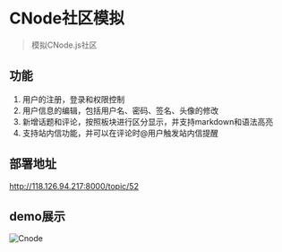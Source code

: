 # CNode社区模拟
> 模拟CNode.js社区
## 功能
1. 用户的注册，登录和权限控制
2. 用户信息的编辑，包括用户名、密码、签名、头像的修改
3. 新增话题和评论，按照板块进行区分显示，并支持markdown和语法高亮
4. 支持站内信功能，并可以在评论时@用户触发站内信提醒

## 部署地址 
http://118.126.94.217:8000/topic/52

## demo展示
![Cnode](https://github.com/skadai/markdownphoto/blob/ad9ec324e3b0991278cf58d1a2d4202d0303f963/%E6%8A%80%E6%9C%AF%E8%B5%84%E6%96%99/Cnode.gif?raw=true)